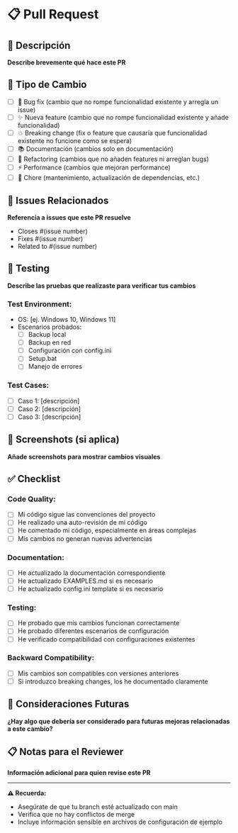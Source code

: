 # 📋 Pull Request

## 📝 Descripción
**Describe brevemente qué hace este PR**

## 🔄 Tipo de Cambio
- [ ] 🐛 Bug fix (cambio que no rompe funcionalidad existente y arregla un issue)
- [ ] ✨ Nueva feature (cambio que no rompe funcionalidad existente y añade funcionalidad)
- [ ] 💥 Breaking change (fix o feature que causaría que funcionalidad existente no funcione como se espera)
- [ ] 📚 Documentación (cambios solo en documentación)
- [ ] 🔧 Refactoring (cambios que no añaden features ni arreglan bugs)
- [ ] ⚡ Performance (cambios que mejoran performance)
- [ ] 🧹 Chore (mantenimiento, actualización de dependencias, etc.)

## 🔗 Issues Relacionados
**Referencia a issues que este PR resuelve**
- Closes #(issue number)
- Fixes #(issue number)
- Related to #(issue number)

## 🧪 Testing
**Describe las pruebas que realizaste para verificar tus cambios**

### Test Environment:
- OS: [ej. Windows 10, Windows 11]
- Escenarios probados:
  - [ ] Backup local
  - [ ] Backup en red
  - [ ] Configuración con config.ini
  - [ ] Setup.bat
  - [ ] Manejo de errores

### Test Cases:
- [ ] Caso 1: [descripción]
- [ ] Caso 2: [descripción]
- [ ] Caso 3: [descripción]

## 📸 Screenshots (si aplica)
**Añade screenshots para mostrar cambios visuales**

## ✅ Checklist
### Code Quality:
- [ ] Mi código sigue las convenciones del proyecto
- [ ] He realizado una auto-revisión de mi código
- [ ] He comentado mi código, especialmente en áreas complejas
- [ ] Mis cambios no generan nuevas advertencias

### Documentation:
- [ ] He actualizado la documentación correspondiente
- [ ] He actualizado EXAMPLES.md si es necesario
- [ ] He actualizado config.ini template si es necesario

### Testing:
- [ ] He probado que mis cambios funcionan correctamente
- [ ] He probado diferentes escenarios de configuración
- [ ] He verificado compatibilidad con configuraciones existentes

### Backward Compatibility:
- [ ] Mis cambios son compatibles con versiones anteriores
- [ ] Si introduzco breaking changes, los he documentado claramente

## 🔮 Consideraciones Futuras
**¿Hay algo que debería ser considerado para futuras mejoras relacionadas a este cambio?**

## 📋 Notas para el Reviewer
**Información adicional para quien revise este PR**

---
**⚠️ Recuerda:** 
- Asegúrate de que tu branch esté actualizado con main
- Verifica que no hay conflictos de merge
- Incluye información sensible en archivos de configuración de ejemplo
